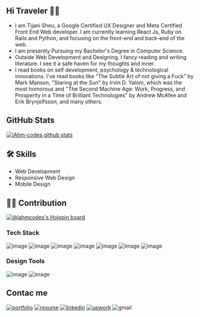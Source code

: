 ## Hi Traveler 👨‍✈️

- I am Tijani Sheu, a Google Certified UX Designer and Meta Certified Front End Web developer. I am currently learning React Js, Ruby on Rails and Python, and focusing on the front-end and back-end of the web.
- I am presently Pursuing my Bachelor's Degree in Computer Science.
- Outside Web Development and Designing, I fancy reading and writing literature. I see it a safe haven for my thoughts and inner.
- I read books on self development, psychology & technological innovations. I've read books like "The Subtle Art of not giving a Fuck" by Mark Manson, "Staring at the Sun" by Irvin D. Yalom, which was the most homorous and "The Second Machine Age: Work, Progress, and Prosperity in a Time of Brilliant Technologies" by Andrew McAfee and Erik Brynjolfsson, and many others.

## GitHub Stats

[![iAhm-codes github stats](https://github-readme-stats.vercel.app/api?username=iahm-codes&count_private=true&show_icons=true&theme=radical)](https://github.com/iAhm-codes/github-readme-stats)

## 🛠 Skills

- Web Development
- Responsive Web Design
- Mobile Design

## 👨‍💻 Contribution

[![@iahmcodes's Holopin board](https://holopin.me/iahmcodes)](https://holopin.io/@iahmcodes)

### Tech Stack

![image](https://user-images.githubusercontent.com/110635002/201559900-b3df5c77-8fd5-4723-bfd3-356bd8228ef4.png) ![image](https://user-images.githubusercontent.com/110635002/201559945-043d0445-e01d-492b-9f3e-70ee47b75141.png) ![image](https://user-images.githubusercontent.com/110635002/201559974-cd5f8af4-63a2-4410-bcaa-40b1bd6801ec.png) ![image](https://user-images.githubusercontent.com/110635002/201560014-d342bac7-2a6d-462d-816f-076cf67870ff.png) ![image](https://user-images.githubusercontent.com/110635002/201560029-f29bd5b6-e1cc-45dc-9070-7361c2689aba.png) ![image](https://user-images.githubusercontent.com/110635002/201560092-f24eb9c4-62e3-4c00-85d7-c84989923e60.png) ![image](https://user-images.githubusercontent.com/110635002/201560140-3810a14d-d367-4c2c-826d-f61fefd9b158.png)

### Design Tools

![image](https://user-images.githubusercontent.com/110635002/188381794-3e8c47fd-124d-4c3e-8737-e5def337577f.png) ![image](https://user-images.githubusercontent.com/110635002/188381828-1ab47b82-78e5-4bc4-8d00-aa5eb099224c.png)

## Contac me

[![portfolio](https://user-images.githubusercontent.com/110635002/188383561-fca3ba4b-1616-44cd-99b2-c9e9cc56fe6c.png)](https://ahmadtijani.myportfolio.com/)
[![resume](https://user-images.githubusercontent.com/110635002/188383646-fd908fa0-ea02-46e1-944f-acd0e662ab60.png)](https://drive.google.com/file/d/16L85GCKxWioJOJ6VihMjtNVHqzaDofe7/view)
[![linkedin](https://user-images.githubusercontent.com/110635002/188383975-37cbc257-b178-4fff-8b43-6ee31e7dd4ff.png)](https://www.linkedin.com/in/sheu-tijani-187096179/?lipi=urn%3Ali%3Apage%3Ad_flagship3_profile_view_base%3BkrtBCyXeQ8%2BcyYZO10MbZA%3D%3D)
[![upwork](https://user-images.githubusercontent.com/110635002/188384078-6b58f98c-81d8-4032-b329-4291285baa61.png)](https://www.upwork.com/freelancers/~016ed46f7a925743a9)
![gmail](https://user-images.githubusercontent.com/110635002/188384114-b0421e97-6767-46a9-a230-6eb4f3d4c92d.png)
